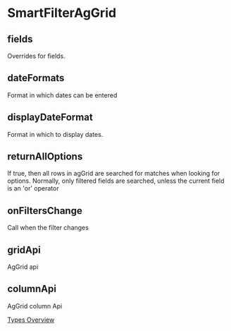 # SmartFilterAgGrid

## fields
Overrides for fields.
## dateFormats
Format in which dates can be entered
## displayDateFormat
Format in which to display dates.
## returnAllOptions
If true, then all rows in agGrid are searched for matches when looking for options. Normally, only filtered fields are searched, unless the current field is an 'or' operator
## onFiltersChange
Call when the filter changes
## gridApi
AgGrid api
## columnApi
AgGrid column Api

[Types Overview](./Overview.md)